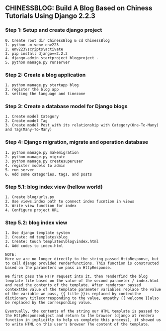 ## CHINESSBLOG: Build A Blog Based on Chiness Tutorials Using Django 2.2.3

### Step 1: Setup and create django project

	0. Create root dir ChinessBlog & cd ChinessBlog
	1. python -m venv env223
	2. env223\scripts\activate
	3. pip install django==2.2.3
	4. django-admin startproject blogproject .
	5. python manage.py runserver

### Step 2: Create a blog application

	1. python manage.py startapp blog
	2. register the blog app
	3. setting the language and timezone	

### Step 3: Create a database model for Django blogs

	1. Create model Category
	2. Create model Tag
	3. Create model Post with its relationship with Category(One-To-Many) and Tag(Many-To-Many)	

### Step 4: Django migration, migrate and operation database

	1. python manage.py makemigration
	2. python manage.py migrate
	3. python manage.py createsuperuser
	4. register models to admin
	5. run server
	6. Add some categories, tags, and posts

### Step 5.1: blog index view (hellow world)

	1. Create blog/urls.py
	2. Use views.index path to connect index fucntion in views
	3. Write view function for index
	4. Configure project URL

### Step 5.2: blog index view 

	1. Use django template system
	2. Create: md templates\blog
	3. Create: touch templates\blog\index.html
	4. Add codes to index.html

	NOTE:
	Here we are no longer directly to the string passed HttpResponse, but to call django provided renderfunctions. This function is constructed based on the parameters we pass in HttpResponse.

	We first pass the HTTP request into it, then renderfind the blog template file based on the value of the second parameter / index.html and read the contents of the template. After renderour passed contextthe value of the template parameter variables replace the value of the variable we pass, {{ title }}is replaced by contextthe dictionary titlecorresponding to the value, empathy {{ welcome }}also be replaced by the corresponding value.

	Eventually, the contents of the string our HTML template is passed to the HttpResponseobject and return to the browser (django at rendera function in implicitly to help us complete this process), it showed us to write HTML on this user's browser The content of the template.	

